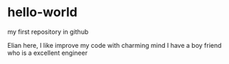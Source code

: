 # hello-world
my first repository in github


Elian here, I like improve my code with charming mind
I have a boy friend who is a excellent engineer
